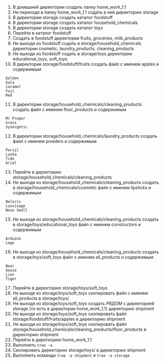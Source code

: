 1) В домашней директории создать папку home_work_1.1
2) Не переходя в папку home_work_1.1 содать в ней директорию storage
3) В директории storage создать каталог foodstuff
4) В директории storage создать каталог household_chemicals
5) В директории storage создать каталог toys
6) Перейти в каталог foodstuff
7) Создать в foodstuff директории fruits, groceries, milk_products
8) Не выходя из foodstuff содать в storage/household_chemicals директории cosmetic, laundry_products, cleaning_products
9) Не выходя из foodstuff содать в storage/toys директории educational_toys, soft_toys
10) В директории storage/foodstuff/fruits создать файл с именем apples и содержимым
```
Golden
Gala
Caramel
Fuji
Red
```
11) В директории  storage/household_chemicals/cleaning_products создать файл с именем floor_products и содержимым
```
Mr Proper
Grass
Synergetic
```
12) В директории  storage/household_chemicals/laundry_products создать файл с именем powders и содержимым
```
Persil
Laska
Tide
Ariel
```
13) Перейти в директорию storage/household_chemicals/cleaning_products
14) Не выходя из storage/household_chemicals/cleaning_products создать в storage/household_chemicals/cosmetic файл с именем lipsticks и содержимым
```
Beloris
Luxvisage
Novo Small
```
15) Не выходя из storage/household_chemicals/cleaning_products создать в storage/toys/educational_toys файл с именем constructors и содержимым
```
Arduino
Lego
```
16) Не выходя из storage/household_chemicals/cleaning_products создать в storage/toys/soft_toys файл с именем all_products и содержимым
```
Bear
Gouse
Lion
Tiger
```
17) Перейти в директорию storage/toys/soft_toys
18) Не выходя из storage/toys/soft_toys скопировать файл с именем all_products в storage/toys/
19) Не выходя из storage/toys/soft_toys создать *РЯДОМ* с директорией storage (то есть в директории home_work_1.1) директорию shipment
20) Не выходя из storage/toys/soft_toys скопировать файл storage/foodstuff/fruits/apples в директорию shipment
21) Не выходя из storage/toys/soft_toys скопировать файл storage/household_chemicals/cleaning_products/floor_products в директорию shipment
22) Перейти в диреткорию home_work_1.1
23) Выполнить  ```tree -a```
24) Скопировать директорию storage/toys/ в директорию shipment
25) Выполнить команды ```tree -a shipment``` и ```tree -a storage```
